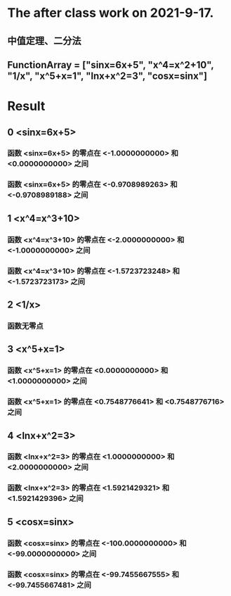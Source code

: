 # The after class work on 2021-9-17.
## 中值定理、二分法
## FunctionArray = ["sinx=6x+5", "x^4=x^2+10", "1/x", "x^5+x=1", "lnx+x^2=3", "cosx=sinx"]
# Result
## 0 <sinx=6x+5>
### 函数	 <sinx=6x+5> 	的零点在	 <-1.0000000000> 	 和	 <0.0000000000> 	之间
### 函数	 <sinx=6x+5> 	的零点在	 <-0.9708989263> 	 和	 <-0.9708989188> 	之间
## 1 <x^4=x^3+10>
### 函数	 <x^4=x^3+10> 	的零点在	 <-2.0000000000> 	 和	 <-1.0000000000> 	之间
### 函数	 <x^4=x^3+10> 	的零点在	 <-1.5723723248> 	 和	 <-1.5723723173> 	之间
## 2 <1/x>
### 函数无零点
## 3 <x^5+x=1>
### 函数	 <x^5+x=1> 	的零点在	 <0.0000000000> 	 和	 <1.0000000000> 	之间
### 函数	 <x^5+x=1> 	的零点在	 <0.7548776641> 	 和	 <0.7548776716> 	之间
## 4 <lnx+x^2=3>
### 函数	 <lnx+x^2=3> 	的零点在	 <1.0000000000> 	 和	 <2.0000000000> 	之间
### 函数	 <lnx+x^2=3> 	的零点在	 <1.5921429321> 	 和	 <1.5921429396> 	之间
## 5 <cosx=sinx>
### 函数	 <cosx=sinx> 	的零点在	 <-100.0000000000> 	 和	 <-99.0000000000> 	之间
### 函数	 <cosx=sinx> 	的零点在	 <-99.7455667555> 	 和	 <-99.7455667481> 	之间
